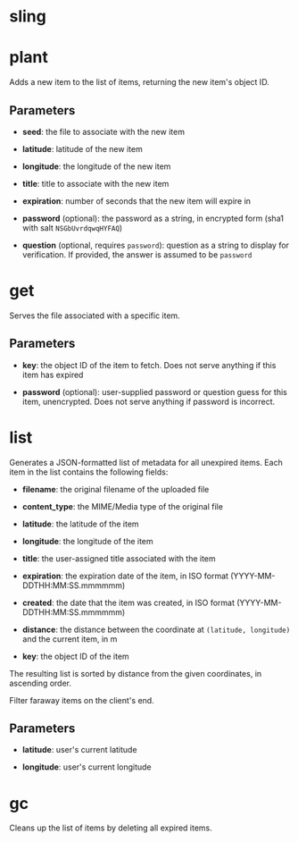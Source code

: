 sling
============

plant
==

Adds a new item to the list of items, returning the new item's object ID.

Parameters
--

* **seed**: the file to associate with the new item

* **latitude**: latitude of the new item

* **longitude**: the longitude of the new item

* **title**: title to associate with the new item

* **expiration**: number of seconds that the new item will expire in

* **password** (optional): the password as a string, in encrypted form (sha1 with salt `NSGbUvrdqwqHYFAQ`)

* **question** (optional, requires `password`): question as a string to display for verification. If
	provided, the answer is assumed to be `password`

get
==

Serves the file associated with a specific item.

Parameters
--

* **key**: the object ID of the item to fetch. Does not serve anything if this item has expired

* **password** (optional): user-supplied password or question guess for this item, unencrypted. Does not
serve anything if password is incorrect.

list
==

Generates a JSON-formatted list of metadata for all unexpired items. Each item in the list contains the
following fields:

* **filename**: the original filename of the uploaded file

* **content_type**: the MIME/Media type of the original file

* **latitude**: the latitude of the item

* **longitude**: the longitude of the item

* **title**: the user-assigned title associated with the item

* **expiration**: the expiration date of the item, in ISO format (YYYY-MM-DDTHH:MM:SS.mmmmmm)

* **created**: the date that the item was created, in ISO format (YYYY-MM-DDTHH:MM:SS.mmmmmm)

* **distance**: the distance between the coordinate at `(latitude, longitude)` and the current item, in m

* **key**: the object ID of the item

The resulting list is sorted by distance from the given coordinates, in ascending order.

Filter faraway items on the client's end.

Parameters
--

* **latitude**: user's current latitude

* **longitude**: user's current longitude

gc
==

Cleans up the list of items by deleting all expired items.
